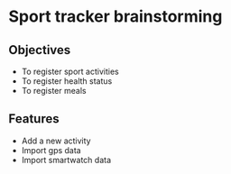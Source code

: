 # Sport tracker brainstorming

## Objectives
- To register sport activities
- To register health status
- To register meals

## Features

- Add a new activity
- Import gps data
- Import smartwatch data

